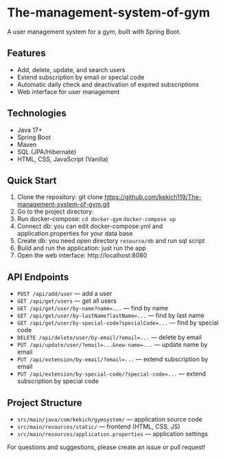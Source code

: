 # The-management-system-of-gym

A user management system for a gym, built with Spring Boot.

## Features

- Add, delete, update, and search users
- Extend subscription by email or special code
- Automatic daily check and deactivation of expired subscriptions
- Web interface for user management

## Technologies

- Java 17+
- Spring Boot
- Maven
- SQL (JPA/Hibernate)
- HTML, CSS, JavaScript (Vanilla)

## Quick Start

1. Clone the repository:
   git clone https://github.com/kekich119/The-management-system-of-gym.git
2. Go to the project directory:
3. Run docker-compose: `cd docker-gym` `docker-compose up`
4. Connect db: you can edit docker-compose.yml and application.properties for your data base
5. Create db: you need open directory `resource/db` and run sql script
6. Build and run the application: just run the app
7. Open the web interface: http://localhost:8080


   
## API Endpoints

- `POST /api/add/user` — add a user
- `GET /api/get/users` — get all users
- `GET /api/get/user/by-name?name=...` — find by name
- `GET /api/get/user/by-lastName?lastName=...` — find by last name
- `GET /api/get/user/by-special-code?specialCode=...` — find by special code
- `DELETE /api/delete/user/by-email/?email=...` — delete by email
- `PUT /api/update/user/?email=...&new-name=...` — update name by email
- `PUT /api/extension/by-email/?email=...` — extend subscription by email
- `PUT /api/extension/by-special-code/?special-code=...` — extend subscription by special code

## Project Structure

- `src/main/java/com/kekich/gymsystem/` — application source code
- `src/main/resources/static/` — frontend (HTML, CSS, JS)
- `src/main/resources/application.properties` — application settings



For questions and suggestions, please create an issue or pull request!
